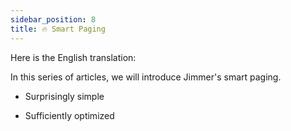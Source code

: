 ```yaml
---
sidebar_position: 8
title: 🔥 Smart Paging
---
```


Here is the English translation:

In this series of articles, we will introduce Jimmer's smart paging.

-   Surprisingly simple

-   Sufficiently optimized